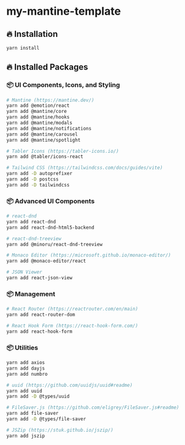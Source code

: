 # my-mantine-template

## 🔥 Installation

```sh
yarn install
```

## 🔥 Installed Packages

### 📦 UI Components, Icons, and Styling

```sh
# Mantine (https://mantine.dev/)
yarn add @emotion/react
yarn add @mantine/core
yarn add @mantine/hooks
yarn add @mantine/modals
yarn add @mantine/notifications
yarn add @mantine/carousel
yarn add @mantine/spotlight
```

```sh
# Tabler Icons (https://tabler-icons.io/)
yarn add @tabler/icons-react
```

```sh
# Tailwind CSS (https://tailwindcss.com/docs/guides/vite)
yarn add -D autoprefixer
yarn add -D postcss
yarn add -D tailwindcss
```

### 📦 Advanced UI Components

```sh
# react-dnd
yarn add react-dnd
yarn add react-dnd-html5-backend

# react-dnd-treeview
yarn add @minoru/react-dnd-treeview
```

```sh
# Monaco Editor (https://microsoft.github.io/monaco-editor/)
yarn add @monaco-editor/react
```

```sh
# JSON Viewer
yarn add react-json-view
```

### 📦 Management

```sh
# React Router (https://reactrouter.com/en/main)
yarn add react-router-dom
```

```sh
# React Hook Form (https://react-hook-form.com/)
yarn add react-hook-form
```

### 📦 Utilities

```sh
yarn add axios
yarn add dayjs
yarn add numbro
```

```sh
# uuid (https://github.com/uuidjs/uuid#readme)
yarn add uuid
yarn add -D @types/uuid
```

```sh
# FileSaver.js (https://github.com/eligrey/FileSaver.js#readme)
yarn add file-saver
yarn add -D @types/file-saver

# JSZip (https://stuk.github.io/jszip/)
yarn add jszip
```
